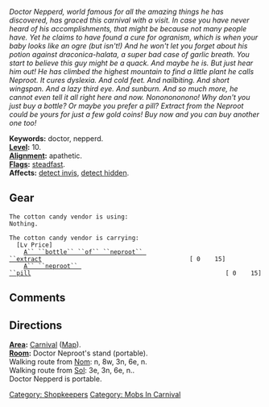 *Doctor Nepperd, world famous for all the amazing things he has
discovered, has graced this carnival with a visit. In case you have
never heard of his accomplishments, that might be because not many
people have. Yet he claims to have found a cure for ogranism, which is
when your baby looks like an ogre (but isn't!) And he won't let you
forget about his potion against draconica-halata, a super bad case of
garlic breath. You start to believe this guy might be a quack. And maybe
he is. But just hear him out! He has climbed the highest mountain to
find a little plant he calls Neproot. It cures dyslexia. And cold feet.
And nailbiting. And short wingspan. And a lazy third eye. And sunburn.
And so much more, he cannot even tell it all right here and now.
Nononononono! Why don't you just buy a bottle? Or maybe you prefer a
pill? Extract from the Neproot could be yours for just a few gold coins!
Buy now and you can buy another one too!*

**Keywords:** doctor, nepperd.  
**[Level](Level "wikilink"):** 10.  
**[Alignment](Alignment "wikilink"):** apathetic.  
**[Flags](:Category:_Mob_Types "wikilink"):**
[steadfast](Sentinel_Mobs "wikilink").  
**Affects:** [detect invis](Detect_Invis "wikilink"), [detect
hidden](Detect_Hidden "wikilink").  

## Gear

`The cotton candy vendor is using:`  
`Nothing.`

`The cotton candy vendor is carrying:                                    [Lv Price]`  
`    `[`A`` ``bottle`` ``of`` ``neproot`` ``extract`](Bottle_Of_Neproot_Extract "wikilink")`                                         [ 0    15]`  
`    `[`A`` ``neproot`` ``pill`](Neproot_Pill "wikilink")`                                                      [ 0    15]`

## Comments

## Directions

**[Area](:Category:_Areas "wikilink"):**
[Carnival](:Category:_Carnival "wikilink")
([Map](Carnival_Map "wikilink")).  
**[Room](:Category:_Rooms "wikilink"):** Doctor Neproot's stand
(portable).  
Walking route from [Nom](Nom "wikilink"): n, 8w, 3n, 6e, n.  
Walking route from [Sol](Sol "wikilink"): 3e, 3n, 6e, n..  
Doctor Nepperd is portable.  

[Category: Shopkeepers](Category:_Shopkeepers "wikilink") [Category:
Mobs In Carnival](Category:_Mobs_In_Carnival "wikilink")
